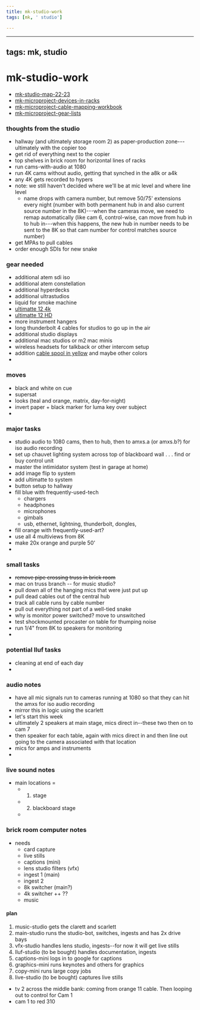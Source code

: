 ```yaml
---
title: mk-studio-work
tags: [mk, ' studio']

---
```


---
tags: mk, studio
---

# mk-studio-work

- [mk-studio-map-22-23](/760RALd2RZqexEbZ69p-4Q)
- [mk-microproject-devices-in-racks](/Gg4IXqxhTYGrpZD-m1aNAQ)
- [mk-microproject-cable-mapping-workbook](/zSoa5r6nTN2YnI2dk-XndA)
- [mk-microproject-gear-lists](/t3RqJ0qpQJG5DFBJiAGODw)

### thoughts from the studio

- hallway (and ultimately storage room 2) as paper-production zone---ultimately with the copier too
- get rid of everything next to the copier
- top shelves in brick room for horizontal lines of racks
- run cams-with-audio at 1080
- run 4K cams without audio, getting that synched in the a8k or a4k
- any 4K gets recorded to hypers
- note: we still haven't decided where we'll be at mic level and where line level
    - name drops with camera number, but remove 50/75' extensions every night (number with both permanent hub in and also current source number in the 8K)---when the cameras move, we need to remap automatically (like cam 6, control-wise, can move from hub in to hub in---when this happens, the new hub in number needs to be sent to the 8K so that cam number for control matches source number)
- get MPAs to pull cables
- order enough SDIs for new snake

### gear needed
- additional atem sdi iso
- additional atem constellation
- additional hyperdecks
- additional ultrastudios
- liquid for smoke machine
- [ultimatte 12 4k](https://www.bhphotovideo.com/c/product/1720925-REG/blackmagic_design_ultmkey12_c_4k_ultimatte_12_4k_keyer.html)
- [ultimatte 12 HD](https://www.bhphotovideo.com/c/product/1726949-REG/blackmagic_design_ultimatte_12_hd_keyer_advanced.html)
- more instrument hangers
- long thunderbolt 4 cables for studios to go up in the air
- additional studio displays
- additional mac studios or m2 mac minis
- wireless headsets for talkback or other intercom setup
- addition [cable spool in yellow](https://www.bhphotovideo.com/c/product/1032049-REG/canare_l_4cfb_300m_yellow_l_4cfb_rg59_hd_sdi_coaxial.html) and maybe other colors
- 

### moves
- black and white on cue
- supersat
- looks (teal and orange, matrix, day-for-night)
- invert paper + black marker for luma key over subject
- 

### major tasks
- studio audio to 1080 cams, then to hub, then to amxs.a (or amxs.b?) for iso audio recording
- set up chauvet lighting system across top of blackboard wall . . . find or buy control unit
- master the intimidator system (test in garage at home)
- add image flip to system
- add ultimatte to system
- button setup to hallway
- fill blue with frequently-used-tech
    - chargers
    - headphones
    - microphones
    - gimbals
    - usb, ethernet, lightning, thunderbolt, dongles, 
- fill orange with frequently-used-art?
- use all 4 multiviews from 8K
- make 20x orange and purple 50'
- 

### small tasks
- ~~remove pipe crossing truss in brick room~~
- mac on truss branch -- for music studio?
- pull down all of the hanging mics that were just put up
- pull dead cables out of the central hub
- track all cable runs by cable number
- pull out everything not part of a well-tied snake
- why is monitor power switched? move to unswitched
- test shockmounted procaster on table for thumping noise
- run 1/4" from 8K to speakers for monitoring
- 


### potential lluf tasks
- cleaning at end of each day
- 


### audio notes

- have all mic signals run to cameras running at 1080 so that they can hit the amxs for iso audio recording
- mirror this in logic using the scarlett
- let's start this week
- ultimately 2 speakers at main stage, mics direct in--these two then on to cam 7
- then speaker for each table, again with mics direct in and then line out going to the camera associated with that location
- mics for amps and instruments
- 

### live sound notes

- main locations = 
    - 1. stage
    - 2. blackboard stage
    - 

### brick room computer notes

- needs
    - card capture
    - live stills
    - captions (mini)
    - lens studio filters (vfx)
    - ingest 1 (main)
    - ingest 2
    - 8k switcher (main?)
    - 4k switcher ++ ??
    - music

#### plan

1. music-studio gets the clarett and scarlett
2. main-studio runs the studio-bot, switches, ingests and has 2x drive bays
4. vfx-studio handles lens studio, ingests--for now it will get live stills
5. lluf-studio (to be bought) handles documentation, ingests
6. captions-mini logs in to google for captions
7. graphics-mini runs keynotes and others for graphics
8. copy-mini runs large copy jobs
9. live-studio (to be bought) captures live stills



- tv 2 across the middle bank: coming from orange 11 cable. Then looping out to control for Cam 1
- cam 1 to red 310

